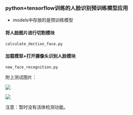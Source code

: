 ### python+tensorflow训练的人脸识别预训练模型应用



- models中存放的是预训练模型

#### 将人脸图片进行切割模块

```python
calculate_dection_face.py
```

#### 加载模型+打开摄像头识别人脸模块

```python
new_face_recognition.py
```



附上测试图片：

![](https://github.com/DeteMin/face-tensorflow/20200314134529.jpg)

![](https://github.com/DeteMin/face-tensorflow/20200314134552.jpg)

注意：暂时没有活体检测功能。

